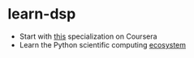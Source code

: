 # learn-dsp
 - Start with [this](https://www.coursera.org/specializations/digital-signal-processing) specialization on Coursera
 - Learn the Python scientific computing [ecosystem](https://scipy-lectures.org/intro)